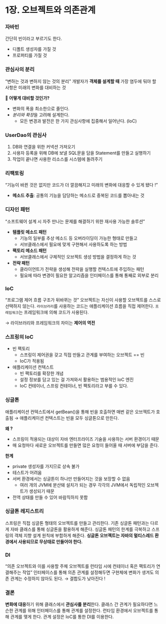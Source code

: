 # 1장. 오브젝트와 의존관계
### 자바빈

간단히 빈이라고 부르기도 한다.
- 디폴트 생성자를 가질 것
- 프로퍼티를 가질 것

### 관심사의 분리

“변하는 것과 변하지 않는 것의 분리”
개발자가 **객체를 설계할 때** 가장 염두에 둬야 할 사항은 미래의 변화를 대비하는 것

**🤔 어떻게 대비할 것인가?**
- 변화의 폭을 최소한으로 줄인다.
- *분리와 확장*을 고려해 설계한다.
    - 모든 변경과 발전은 한 가지 관심사항에 집중해서 일어난다. (IoC)

### UserDao의 관심사

1. DB와 연결을 위한 커넥션 가져오기
2. 사용자 등록을 위해 DB에 보낼 SQL문을 담을 Statement를 만들고 실행하기
3. 작업이 끝나면 사용한 리소스를 시스템에 돌려주기

### 리팩토링

“기능이 바뀐 것은 없지만 코드가 더 깔끔해지고 미래의 변화에 대응할 수 있게 됐다 !”
- **메소드 추출**: 공통의 기능을 담당하는 메소드로 중복된 코드를 뽑아내는 것

### 디자인 패턴

“소프트웨어 설계 시 자주 만나는 문제를 해결하기 위한 재사용 가능한 솔루션”
- **템플릿 메소드 패턴**
    - 기능의 일부를 추상 메소드 등 오버라이딩이 가능한 형태로 만들고
    - 서브클래스에서 필요에 맞게 구현해서 사용하도록 하는 방법
- **팩토리 메소드 패턴**
    - 서브클래스에서 구체적인 오브젝트 생성 방법을 결정하게 하는 것
- **전략 패턴**
    - 클라이언트가 전략을 생성해 전략을 실행할 컨텍스트에 주입하는 패턴
    - 필요에 따라 변경이 필요한 알고리즘을 인터페이스를 통해 통째로 외부로 분리

### IoC

“프로그램 제어 흐름 구조가 뒤바뀌는 것”
오브젝트는 자신이 사용할 오브젝트를 스스로 선택하지 않는다.
`라이브러리`를 사용하는 코드는 애플리케이션 흐름을 직접 제어한다.
`프레임워크`는 프레임워크에 의해 코드가 사용된다.

→ 라이브러리와 프레임워크의 차이는 **제어의 역전**

### 스프링의 IoC

- 빈 팩토리
    - 스프링이 제어권을 갖고 직접 만들고 관계를 부여하는 오브젝트 == 빈
    - IoC가 적용됨
- 애플리케이션 컨텍스트
    - 빈 팩토리를 확장한 개념
    - 설정 정보를 담고 있는 걸 가져와서 활용하는 범용적인 IoC 엔진
    - IoC 컨테이너, 스프링 컨테이너, 빈 팩토리라고 부를 수 있다.

### 싱글톤

애플리케이션 컨텍스트에서 getBean()을 통해 빈을 호출하면 매번 같은 오브젝트가 호출됨
→ 애플리케이션 컨텍스트는 빈을 모두 싱글톤으로 만든다.

**왜 ?**

- 스프링이 적용되는 대상이 자바 엔터프라이즈 기술을 사용하는 서버 환경이기 때문
- 매 요청마다 새로운 오브젝트를 만들면 많은 요청이 들어올 때 서버에 부담을 준다.

**한계**

- private 생성자를 가지므로 상속 불가
- 테스트가 어려움
- 서버 환경에서는 싱글톤이 하나만 만들어지는 것을 보장할 수 없음
    - 여러 개의 JVM에 분산돼 설치가 되는 경우 각각의 JVM에서 독립적인 오브젝트가 생성되기 때문
- 전역 상태를 만들 수 있어 바람직하지 못함

### 싱글톤 레지스트리

스프링은 직접 싱글톤 형태의 오브젝트를 만들고 관리한다.
기존 싱글톤 패턴과는 다르게 자바 클래스를 통해 싱글톤을 활용하게 해준다.
싱글톤 패턴의 한계를 극복하고 스프링의 객체 지향 설계 원칙에 부합하게 해준다.
**싱글톤 오브젝트는 자바의 멀티스레드 환경에서 사용되므로 무상태로 만들어야 한다.**

### DI

“의존 오브젝트와 이를 사용할 주체 오브젝트를 런타임 시에 컨테이너 혹은 팩토리가 연결해주는 작업”
인터페이스를 통해 의존 관계를 설정해두면 구현체에 변화가 생겨도 의존 관계는 수정하지 않아도 된다.
→ 결합도가 낮아진다 !

### 결론

**변화에 대응**하기 위해 클래스에서 **관심사를 분리**한다.
클래스 간 관계가 필요하다면 느슨한 관계를 위해 인터페이스를 통해 관계를 설정한다.
런타임 환경에서 오브젝트를 통해 관계를 맺게 한다.
관계 설정은 IoC를 통한 DI를 이용한다.
